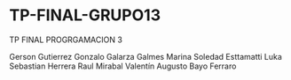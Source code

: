 # TP-FINAL-GRUPO13
 TP FINAL PROGRGAMACION 3 
 
Gerson Gutierrez
Gonzalo Galarza Galmes
Marina Soledad Esttamatti
Luka Sebastian Herrera
Raul Mirabal
Valentín Augusto Bayo Ferraro
